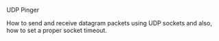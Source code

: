 UDP Pinger

How to send and receive datagram packets using UDP sockets and also, how to set a proper socket timeout.
